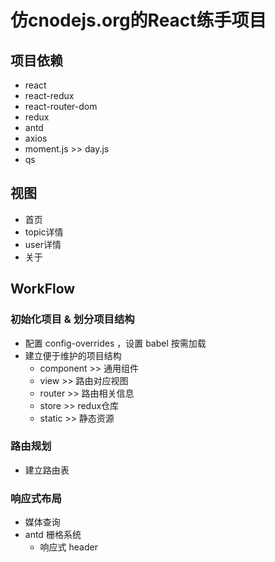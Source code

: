 # 仿cnodejs.org的React练手项目

## 项目依赖
- react
- react-redux
- react-router-dom
- redux
- antd
- axios
- moment.js >> day.js
- qs

## 视图
- 首页
- topic详情
- user详情
- 关于

## WorkFlow

### 初始化项目 & 划分项目结构
- 配置 config-overrides ，设置 babel 按需加载
- 建立便于维护的项目结构
    - component >> 通用组件
    - view >> 路由对应视图
    - router >> 路由相关信息
    - store >> redux仓库
    - static >> 静态资源

### 路由规划
- 建立路由表

### 响应式布局
- 媒体查询
- antd 栅格系统
    - 响应式 header
